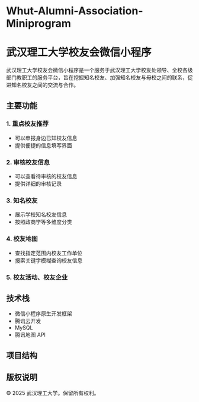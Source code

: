 # Whut-Alumni-Association-Miniprogram

# 武汉理工大学校友会微信小程序

武汉理工大学校友会微信小程序是一个服务于武汉理工大学校友处领导、全校各级部门教职工的服务平台，旨在挖掘知名校友、加强知名校友与母校之间的联系，促进知名校友之间的交流与合作。

## 主要功能

### 1. 重点校友推荐
- 可以申报身边已知校友信息
- 提供便捷的信息填写界面

### 2. 审核校友信息
- 可以查看待审核的校友信息
- 提供详细的审核记录

### 3. 知名校友
- 展示学校知名校友信息
- 按照政商学等多维度分类

### 4. 校友地图
- 查找指定范围内校友工作单位
- 搜索关键字模糊查询校友信息

### 5. 校友活动、校友企业

## 技术栈
- 微信小程序原生开发框架
- 腾讯云开发
- MySQL
- 腾讯地图 API

## 项目结构

## 版权说明

© 2025 武汉理工大学。保留所有权利。
